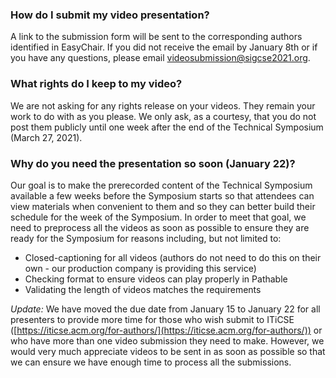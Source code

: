 ### How do I submit my video presentation?

A link to the submission form will be sent to the corresponding authors identified in EasyChair.  If you did not receive the email by January 8th or if you have any questions, please email [videosubmission@sigcse2021.org](mailto:videosubmission@sigcse2021.org).

### What rights do I keep to my video?

We are not asking for any rights release on your videos.  They remain your work to do with as you please.  We only ask, as a courtesy, that you do not post them publicly until one week after the end of the Technical Symposium (March 27, 2021).   

### Why do you need the presentation so soon (January 22)?

Our goal is to make the prerecorded content of the Technical Symposium available a few weeks before the Symposium starts so that attendees can view materials when convenient to them and so they can better build their schedule for the week of the Symposium.  In order to meet that goal, we need to preprocess all the videos as soon as possible to ensure they are ready for the Symposium for reasons including, but not limited to:

* Closed-captioning for all videos (authors do not need to do this on their own - our production company is providing this service)
* Checking format to ensure videos can play properly in Pathable
* Validating the length of videos matches the requirements

_Update:_ We have moved the due date from January 15 to January 22 for all presenters to provide more time for those who wish submit to ITiCSE ([https://iticse.acm.org/for-authors/](https://iticse.acm.org/for-authors/)) or who have more than one video submission they need to make.  However, we would very much appreciate videos to be sent in as soon as possible so that we can ensure we have enough time to process all the submissions.